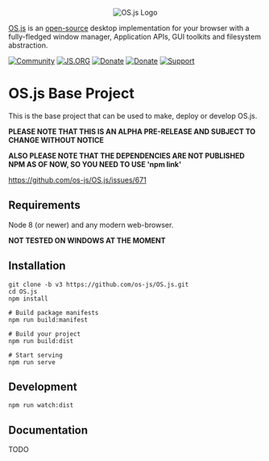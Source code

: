 <p align="center">
  <img alt="OS.js Logo" src="https://raw.githubusercontent.com/os-js/gfx/master/logo-big.png" />
</p>

[OS.js](https://www.os-js.org/) is an [open-source](https://raw.githubusercontent.com/os-js/OS.js/master/LICENSE) desktop implementation for your browser with a fully-fledged window manager, Application APIs, GUI toolkits and filesystem abstraction.

[![Community](https://img.shields.io/badge/join-community-green.svg)](https://community.os-js.org/)
[![JS.ORG](https://img.shields.io/badge/js.org-os-ffb400.svg)](http://js.org)
[![Donate](https://img.shields.io/badge/liberapay-donate-yellowgreen.svg)](https://liberapay.com/os-js/)
[![Donate](https://img.shields.io/badge/paypal-donate-yellow.svg)](https://www.paypal.com/cgi-bin/webscr?cmd=_donations&business=andersevenrud%40gmail%2ecom&lc=NO&currency_code=USD&bn=PP%2dDonationsBF%3abtn_donate_SM%2egif%3aNonHosted)
[![Support](https://img.shields.io/badge/patreon-support-orange.svg)](https://www.patreon.com/user?u=2978551&ty=h&u=2978551)

# OS.js Base Project

This is the base project that can be used to make, deploy or develop OS.js.

**PLEASE NOTE THAT THIS IS AN ALPHA PRE-RELEASE AND SUBJECT TO CHANGE WITHOUT NOTICE**

**ALSO PLEASE NOTE THAT THE DEPENDENCIES ARE NOT PUBLISHED NPM AS OF NOW, SO YOU NEED TO USE 'npm link'**

https://github.com/os-js/OS.js/issues/671

## Requirements

Node 8 (or newer) and any modern web-browser.

**NOT TESTED ON WINDOWS AT THE MOMENT**

## Installation

```
git clone -b v3 https://github.com/os-js/OS.js.git
cd OS.js
npm install

# Build package manifests
npm run build:manifest

# Build your project
npm run build:dist

# Start serving
npm run serve
```

## Development

```
npm run watch:dist
```

## Documentation

TODO
